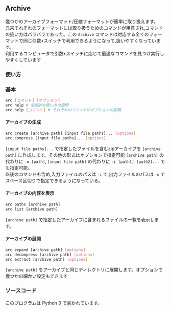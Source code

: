 ## Archive

幾つかのアーカイブフォーマット/圧縮フォーマットが簡単に取り扱えます。<br>
元来それぞれのフォーマットには取り扱うためのコマンドが用意され,コマンドの扱い方はバラバラであった。この `Archive` コマンドは対応する全てのフォーマットで同じ引数•スイッチで利用できるようになって,扱いやすくなっています。<br>
利用するコンピュータで引数•スイッチに応じて最適なコマンドを見つけ実行しやすくしています<br>

### 使い方

### 基本
```sh
arc [コマンド] [オプション]
arc help # 全般的な使い方の説明
arc help [コマンド] # それぞれのコマンドのオプションの説明
```

#### アーカイブの生成
```sh
arc create [archive path] [input file paths]... [options]
arc compress [input file paths]... [options]
```
`[input file paths]...` で指定したファイルを含むzipアーカイブを `[archive path]` に作成します。その他の形式はオプションで指定可能
`[archive path]` の代わりに `-o [path]`, `[input file path]` の代わりに `-i [path1] [path2]...` でも指定可能。<br>
以後のコマンドも含め,入力ファイルのパスは `-i` で,出力ファイルのパスは `-o` でスペース区切りで指定できるようになっている。

#### アーカイブの内容を表示
```sh
arc paths [archive path]
arc list [archive path]
```
`[archive path]` で指定したアーカイブに含まれるファイルの一覧を表示します。

#### アーカイブの展開
```sh
arc expand [archive path] [options]
arc decompress [archive path] [options]
arc extract [archive path] [options]
```
`[archive path]` をアーカイブと同じディレクトリに展開します。オプションで幾つかの細かい設定もできます

### ソースコード

このプログラムは Python 3 で書かれています。